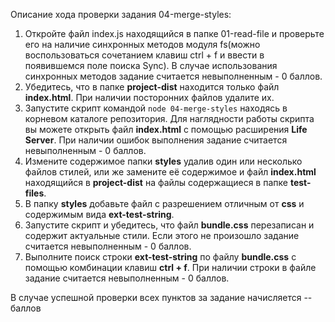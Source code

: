 Описание хода проверки задания 04-merge-styles:

1. Откройте файл index.js находящийся в папке 01-read-file и проверьте его на наличие синхронных методов модуля fs(можно воспользоваться сочетанием клавиш ctrl + f и ввести в появившемся поле поиска Sync). В случае использования синхронных методов задание считается невыполненным - 0 баллов.
2. Убедитесь, что в папке **project-dist** находится только файл **index.html**. При наличии посторонних файлов удалите их.
3. Запустите скрипт командой ```node 04-merge-styles``` находясь в корневом каталоге репозитория. Для наглядности работы скрипта вы можете открыть файл **index.html** с помощью расширения **Life Server**. При наличии ошибок выполнения задание считается невыполненным - 0 баллов.
4. Измените содержимое папки **styles** удалив один или несколько файлов стилей, или же замените её содержимое и файл **index.html** находящийся в **project-dist** на файлы содержащиеся в папке **test-files**. 
5. В папку **styles** добавьте файл с разрешением отличным от **css** и содержимым вида **ext-test-string**. 
5. Запустите скрипт и убедитесь, что файл **bundle.css** перезаписан и содержит актуальные стили. Если этого не произошло задание считается невыполненным - 0 баллов.
6. Выполните поиск строки **ext-test-string** по файлу **bundle.css** с помощью комбинации клавиш **ctrl + f**. При наличии строки в файле задание считается невыполненным - 0 баллов.

В случае успешной проверки всех пунктов за задание начисляется -- баллов